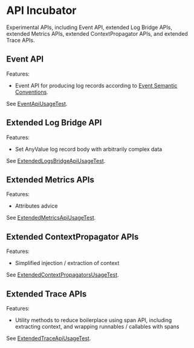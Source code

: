 # API Incubator

Experimental APIs, including Event API, extended Log Bridge APIs, extended Metrics APIs, extended ContextPropagator APIs, and extended Trace APIs.

## Event API

Features:

* Event API for producing log records according to [Event Semantic Conventions](https://opentelemetry.io/docs/specs/semconv/general/events/).

See [EventApiUsageTest](./src/test/java/io/opentelemetry/api/incubator/events/EventApiUsageTest.java).

## Extended Log Bridge API

Features:

* Set AnyValue log record body with arbitrarily complex data

See [ExtendedLogsBridgeApiUsageTest](./src/test/java/io/opentelemetry/api/incubator/logs/ExtendedLogsBridgeApiUsageTest.java).

## Extended Metrics APIs

Features:

* Attributes advice

See [ExtendedMetricsApiUsageTest](./src/test/java/io/opentelemetry/api/incubator/metrics/ExtendedMetricsApiUsageTest.java).

## Extended ContextPropagator APIs

Features:

* Simplified injection / extraction of context

See [ExtendedContextPropagatorsUsageTest](./src/test/java/io/opentelemetry/api/incubator/propagation/ExtendedContextPropagatorsUsageTest.java).

## Extended Trace APIs

Features:

* Utility methods to reduce boilerplace using span API, including extracting context, and wrapping runnables / callables with spans

See [ExtendedTraceApiUsageTest](./src/test/java/io/opentelemetry/api/incubator/trace/ExtendedTraceApiUsageTest.java).
